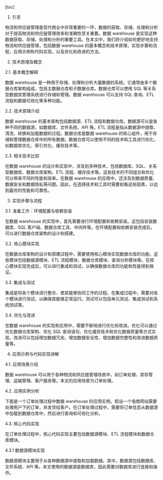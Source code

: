 
[toc]                    
                
                
1. 引言

物流和供应链管理是现代商业中非常重要的一环，数据的获取、存储、处理和分析对于提高物流和供应链管理效率和准确性至关重要。数据 warehouse 是实现这种数据获取、存储、处理和分析的重要工具。在本文中，我们将介绍如何更好地支持物流和供应链管理，包括数据 warehouse 的基本概念和技术原理，实现步骤和流程，应用示例和代码实现，以及优化和改进的方法。

2. 技术原理及概念

2.1. 基本概念解释

数据 warehouse 是一种用于存储、处理和分析大量数据的系统。它通常由多个数据仓库架构组成，包括主数据仓库和子数据仓库。数据仓库可以使用 SQL 等关系型数据库管理系统进行存储和管理。数据 warehouse 可以支持 SQL 查询、ETL 流程和数据可视化等多种功能。

2.2. 技术原理介绍

数据 warehouse 的基本架构包括数据源、ETL 流程和数据仓库。数据源可以是各种不同的数据源，如数据库、文件系统、API 等。ETL 流程是指从数据源中提取、清洗、转换和加载数据的过程。数据仓库是数据 warehouse 的核心组件，用于存储和管理数据仓库中的所有数据。数据仓库可以使用不同的技术和工具进行优化，如数据库优化、索引优化、缓存技术等。

2.3. 相关技术比较

在数据 warehouse 的设计和实现中，涉及到多种技术，包括数据库、SQL、关系型数据库、数据仓库架构、ETL 流程、缓存技术等。这些技术的不同组合和优化可以带来不同的性能和效率。在数据 warehouse 的应用中，还涉及到数据质量、数据安全和数据隐私等问题。因此，在选择技术和工具时需要权衡这些因素，以达到最优的性能和可靠性。

3. 实现步骤与流程

3.1. 准备工作：环境配置与依赖安装

在数据 warehouse 的实现中，首先需要进行环境配置和依赖安装。这包括安装数据库、SQL 客户端、数据仓库工具、中间件等。在环境配置和依赖安装完成后，可以进行数据仓库架构的设计和搭建。

3.2. 核心模块实现

在数据仓库架构的设计和搭建过程中，需要使用核心模块实现数据仓库的功能。这些模块包括数据源模块、ETL 流程模块、数据仓库模块、查询分析模块等。在核心模块实现完成后，可以进行集成和测试，以确保数据仓库的功能和性能得到保证。

3.3. 集成与测试

集成是将各个模块进行整合，使其能够协同工作的过程。在集成过程中，需要对各个模块进行测试，以确保其能够正常运行。测试可以包括单元测试、集成测试和系统测试等。

3.4. 优化与改进

在数据 warehouse 的实现和应用中，需要不断地进行优化和改进。优化可以通过优化数据仓库架构、优化 SQL 查询语句、优化缓存技术和优化数据质量等方式实现。改进可以包括增加数据冗余、增加数据安全性、增加数据完整性和改进数据质量等。

4. 应用示例与代码实现讲解

4.1. 应用场景介绍

数据 warehouse 可以用于各种物流和供应链管理场景中，如订单处理、库存管理、运输管理、客户服务等。本文的应用场景为订单处理。

4.2. 应用实例分析

下面是一个订单处理过程中数据 warehouse 的应用实例。假设一个电商网站需要处理用户下的订单，并发货给客户。在订单处理过程中，需要将订单信息从数据源中加载到数据仓库中，然后进行查询和可视化分析。

4.3. 核心代码实现

在订单处理过程中，核心代码实现主要包括数据源模块、ETL 流程模块和数据仓库模块。

4.3.1 数据源模块实现

数据源模块主要用于从各种数据源中提取和加载数据。其中，数据源包括数据库、文件系统、API 等。本文使用的数据源是数据库，因此需要对数据库进行连接和操作。


